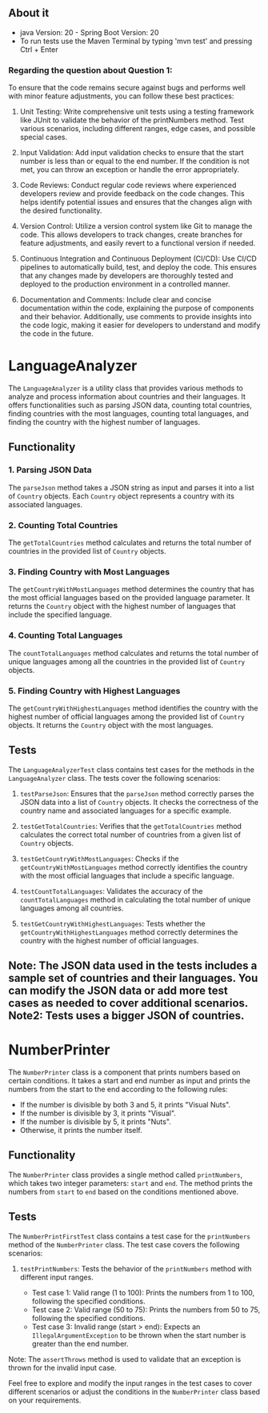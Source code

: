 ## About it

 - java Version: 20 - Spring Boot Version: 20
 - To run tests use the Maven Terminal by typing 'mvn test' and pressing Ctrl + Enter


### Regarding the question about Question 1:

To ensure that the code remains secure against bugs and performs well with minor feature adjustments, you can follow these best practices:

1. Unit Testing: Write comprehensive unit tests using a testing framework like JUnit to validate the behavior of the printNumbers method. Test various scenarios, including different ranges, edge cases, and possible special cases.

2. Input Validation: Add input validation checks to ensure that the start number is less than or equal to the end number. If the condition is not met, you can throw an exception or handle the error appropriately.

3. Code Reviews: Conduct regular code reviews where experienced developers review and provide feedback on the code changes. This helps identify potential issues and ensures that the changes align with the desired functionality.

4. Version Control: Utilize a version control system like Git to manage the code. This allows developers to track changes, create branches for feature adjustments, and easily revert to a functional version if needed.

5. Continuous Integration and Continuous Deployment (CI/CD): Use CI/CD pipelines to automatically build, test, and deploy the code. This ensures that any changes made by developers are thoroughly tested and deployed to the production environment in a controlled manner.

6. Documentation and Comments: Include clear and concise documentation within the code, explaining the purpose of components and their behavior. Additionally, use comments to provide insights into the code logic, making it easier for developers to understand and modify the code in the future.

# LanguageAnalyzer

The `LanguageAnalyzer` is a utility class that provides various methods to analyze and process information about countries and their languages. It offers functionalities such as parsing JSON data, counting total countries, finding countries with the most languages, counting total languages, and finding the country with the highest number of languages.

## Functionality

### 1. Parsing JSON Data

The `parseJson` method takes a JSON string as input and parses it into a list of `Country` objects. Each `Country` object represents a country with its associated languages.

### 2. Counting Total Countries

The `getTotalCountries` method calculates and returns the total number of countries in the provided list of `Country` objects.

### 3. Finding Country with Most Languages

The `getCountryWithMostLanguages` method determines the country that has the most official languages based on the provided language parameter. It returns the `Country` object with the highest number of languages that include the specified language.

### 4. Counting Total Languages

The `countTotalLanguages` method calculates and returns the total number of unique languages among all the countries in the provided list of `Country` objects.

### 5. Finding Country with Highest Languages

The `getCountryWithHighestLanguages` method identifies the country with the highest number of official languages among the provided list of `Country` objects. It returns the `Country` object with the most languages.

## Tests

The `LanguageAnalyzerTest` class contains test cases for the methods in the `LanguageAnalyzer` class. The tests cover the following scenarios:

1. `testParseJson`: Ensures that the `parseJson` method correctly parses the JSON data into a list of `Country` objects. It checks the correctness of the country name and associated languages for a specific example.

2. `testGetTotalCountries`: Verifies that the `getTotalCountries` method calculates the correct total number of countries from a given list of `Country` objects.

3. `testGetCountryWithMostLanguages`: Checks if the `getCountryWithMostLanguages` method correctly identifies the country with the most official languages that include a specific language.

4. `testCountTotalLanguages`: Validates the accuracy of the `countTotalLanguages` method in calculating the total number of unique languages among all countries.

5. `testGetCountryWithHighestLanguages`: Tests whether the `getCountryWithHighestLanguages` method correctly determines the country with the highest number of official languages.

Note: The JSON data used in the tests includes a sample set of countries and their languages. You can modify the JSON data or add more test cases as needed to cover additional scenarios.
Note2: Tests uses a bigger JSON of countries.
---

# NumberPrinter

The `NumberPrinter` class is a component that prints numbers based on certain conditions. It takes a start and end number as input and prints the numbers from the start to the end according to the following rules:

- If the number is divisible by both 3 and 5, it prints "Visual Nuts".
- If the number is divisible by 3, it prints "Visual".
- If the number is divisible by 5, it prints "Nuts".
- Otherwise, it prints the number itself.

## Functionality

The `NumberPrinter` class provides a single method called `printNumbers`, which takes two integer parameters: `start` and `end`. The method prints the numbers from `start` to `end` based on the conditions mentioned above.

## Tests

The `NumberPrintFirstTest` class contains a test case for the `printNumbers` method of the `NumberPrinter` class. The test case covers the following scenarios:

1. `testPrintNumbers`: Tests the behavior of the `printNumbers` method with different input ranges.

    - Test case 1: Valid range (1 to 100): Prints the numbers from 1 to 100, following the specified conditions.
    - Test case 2: Valid range (50 to 75): Prints the numbers from 50 to 75, following the specified conditions.
    - Test case 3: Invalid range (start > end): Expects an `IllegalArgumentException` to be thrown when the start number is greater than the end number.

Note: The `assertThrows` method is used to validate that an exception is thrown for the invalid input case.

Feel free to explore and modify the input ranges in the test cases to cover different scenarios or adjust the conditions in the `NumberPrinter` class based on your requirements.


